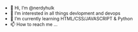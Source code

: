 - 👋 Hi, I’m @nerdyhulk
- 👀 I’m interested in all things devlopment and devops
- 🌱 I’m currently learning HTML/CSS/JAVASCRIPT & Python
- 📫 How to reach me ...

<!---
nerdyhulk/nerdyhulk is a ✨ special ✨ repository because its `README.md` (this file) appears on your GitHub profile.
You can click the Preview link to take a look at your changes.
--->
